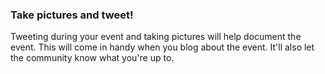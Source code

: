 ### Take pictures and tweet! 

Tweeting during your event and taking pictures will help document the event. This will come in handy when you blog about the event. It'll also let the community know what you're up to. 
